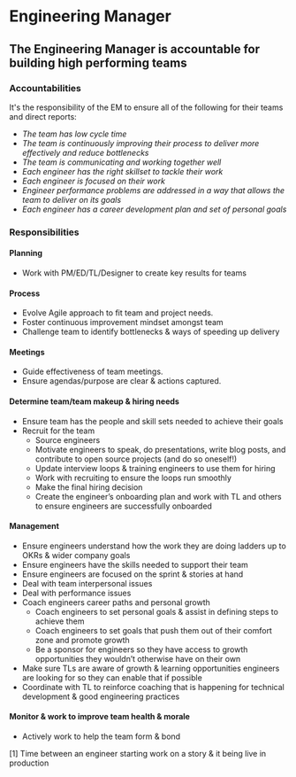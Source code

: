 Engineering Manager
===================

## The Engineering Manager is accountable for building high performing teams

### Accountabilities

It's the responsibility of the EM to ensure all of the following for their teams and direct reports:

* *The team has low cycle time*
* *The team is continuously improving their process to deliver more effectively and reduce bottlenecks*
* *The team is communicating and working together well*
* *Each engineer has the right skillset to tackle their work*
* *Each engineer is focused on their work*
* *Engineer performance problems are addressed in a way that allows the team to deliver on its goals*
* *Each engineer has a career development plan and set of personal goals*

### Responsibilities

#### Planning

* Work with PM/ED/TL/Designer to create key results for teams

#### Process

* Evolve Agile approach to fit team and project needs.
* Foster continuous improvement mindset amongst team
* Challenge team to identify bottlenecks & ways of speeding up delivery

#### Meetings

* Guide effectiveness of team meetings.
* Ensure agendas/purpose are clear & actions captured.

#### Determine team/team makeup & hiring needs

* Ensure team has the people and skill sets needed to achieve their goals
* Recruit for the team
   * Source engineers
   * Motivate engineers to speak, do presentations, write blog posts, and contribute to open source projects (and do so oneself!)
   * Update interview loops & training engineers to use them for hiring
   * Work with recruiting to ensure the loops run smoothly
   * Make the final hiring decision
   * Create the engineer’s onboarding plan and work with TL and others to ensure engineers are successfully onboarded

#### Management

* Ensure engineers understand how the work they are doing ladders up to OKRs & wider company goals
* Ensure engineers have the skills needed to support their team
* Ensure engineers are focused on the sprint & stories at hand
* Deal with team interpersonal issues
* Deal with performance issues
* Coach engineers career paths and personal growth
   * Coach engineers to set personal goals & assist in defining steps to achieve them
   * Coach engineers to set goals that push them out of their comfort zone and promote growth
   * Be a sponsor for engineers so they have access to growth opportunities they wouldn’t otherwise have on their own
* Make sure TLs are aware of growth & learning opportunities engineers are looking for so they can enable that if possible
* Coordinate with TL to reinforce coaching that is happening for technical development & good engineering practices

#### Monitor & work to improve team health & morale

* Actively work to help the team form & bond

[1] Time between an engineer starting work on a story & it being live in production
